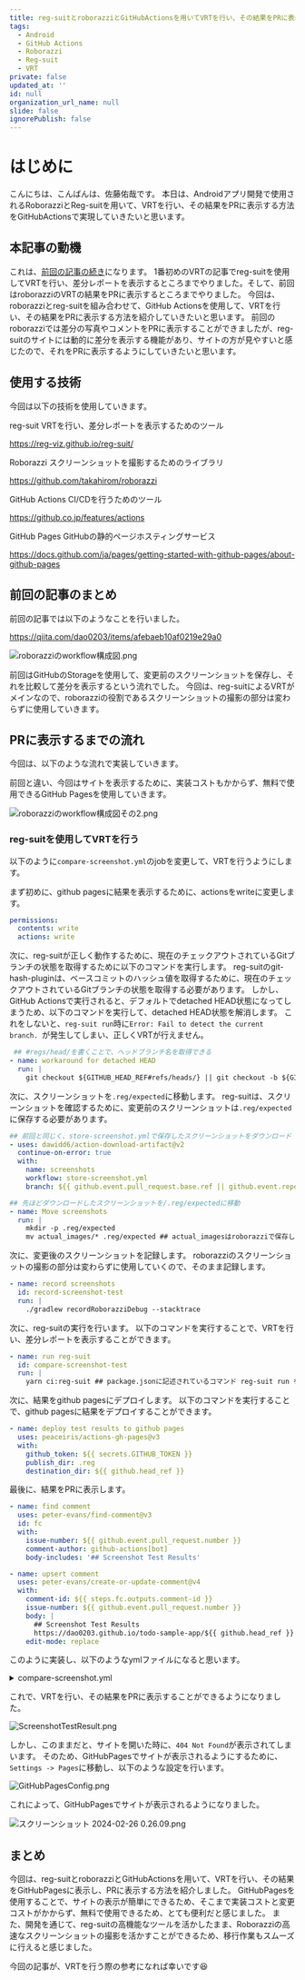 ```yaml
---
title: reg-suitとroborazziとGitHubActionsを用いてVRTを行い、その結果をPRに表示する方法
tags:
  - Android
  - GitHub Actions
  - Roborazzi
  - Reg-suit
  - VRT
private: false
updated_at: ''
id: null
organization_url_name: null
slide: false
ignorePublish: false
---
```

# はじめに
こんにちは、こんばんは、佐藤佑哉です。
本日は、Androidアプリ開発で使用されるRoborazziとReg-suitを用いて、VRTを行い、その結果をPRに表示する方法をGitHubActionsで実現していきたいと思います。

## 本記事の動機
これは、[前回の記事の続き](https://qiita.com/dao0203/items/afebaeb10af0219e29a0)になります。
1番初めのVRTの記事でreg-suitを使用してVRTを行い、差分レポートを表示するところまでやりました。そして、前回はroborazziのVRTの結果をPRに表示するところまでやりました。
今回は、roborazziとreg-suitを組み合わせて、GitHub Actionsを使用して、VRTを行い、その結果をPRに表示する方法を紹介していきたいと思います。
前回のroborazziでは差分の写真やコメントをPRに表示することができましたが、reg-suitのサイトには動的に差分を表示する機能があり、サイトの方が見やすいと感じたので、それをPRに表示するようにしていきたいと思います。

## 使用する技術
今回は以下の技術を使用していきます。

reg-suit
VRTを行い、差分レポートを表示するためのツール

https://reg-viz.github.io/reg-suit/

Roborazzi
スクリーンショットを撮影するためのライブラリ

https://github.com/takahirom/roborazzi

GitHub Actions
CI/CDを行うためのツール

https://github.co.jp/features/actions

GitHub Pages
GitHubの静的ページホスティングサービス

https://docs.github.com/ja/pages/getting-started-with-github-pages/about-github-pages


## 前回の記事のまとめ
前回の記事では以下のようなことを行いました。

https://qiita.com/dao0203/items/afebaeb10af0219e29a0

![roborazziのworkflow構成図.png](https://qiita-image-store.s3.ap-northeast-1.amazonaws.com/0/2989029/940f3f7e-b138-be0a-877d-36287a946021.png)

前回はGitHubのStorageを使用して、変更前のスクリーンショットを保存し、それを比較して差分を表示するという流れでした。
今回は、reg-suitによるVRTがメインなので、roborazziの役割であるスクリーンショットの撮影の部分は変わらずに使用していきます。

## PRに表示するまでの流れ
今回は、以下のような流れで実装していきます。

前回と違い、今回はサイトを表示するために、実装コストもかからず、無料で使用できるGitHub Pagesを使用していきます。

![roborazziのworkflow構成図その2.png](https://qiita-image-store.s3.ap-northeast-1.amazonaws.com/0/2989029/d542747f-0ff4-4baa-abe2-474555e30c0c.png)


### reg-suitを使用してVRTを行う
以下のように`compare-screenshot.yml`のjobを変更して、VRTを行うようにします。

まず初めに、github pagesに結果を表示するために、actionsをwriteに変更します。

```yml
permissions:
  contents: write
  actions: write
```

次に、reg-suitが正しく動作するために、現在のチェックアウトされているGitブランチの状態を取得するために以下のコマンドを実行します。
reg-suitのgit-hash-pluginは、ベースコミットのハッシュ値を取得するために、現在のチェックアウトされているGitブランチの状態を取得する必要があります。
しかし、GitHub Actionsで実行されると、デフォルトでdetached HEAD状態になってしまうため、以下のコマンドを実行して、detached HEAD状態を解消します。
これをしないと、`reg-suit run`時に`Error: Fail to detect the current branch.
`が発生してしまい、正しくVRTが行えません。

```yml
 ## #regs/head/を書くことで、ヘッドブランチ名を取得できる
- name: workaround for detached HEAD
  run: |
    git checkout ${GITHUB_HEAD_REF#refs/heads/} || git checkout -b ${GITHUB_HEAD_REF#refs/heads/} && git pull origin ${GITHUB_HEAD_REF#refs/heads/}
```

次に、スクリーンショットを`.reg/expected`に移動します。
reg-suitは、スクリーンショットを確認するために、変更前のスクリーンショットは`.reg/expected`に保存する必要があります。

```yml
## 前回と同じく、store-screenshot.ymlで保存したスクリーンショットをダウンロード
- uses: dawidd6/action-download-artifact@v2
  continue-on-error: true
  with:
    name: screenshots
    workflow: store-screenshot.yml
    branch: ${{ github.event.pull_request.base.ref || github.event.repository.default_branch }}

## 先ほどダウンロードしたスクリーンショットを/.reg/expectedに移動
- name: Move screenshots
  run: |
    mkdir -p .reg/expected
    mv actual_images/* .reg/expected ## actual_imagesはroborazziで保存したスクリーンショットのディレクトリ名
```

次に、変更後のスクリーンショットを記録します。
roborazziのスクリーンショットの撮影の部分は変わらずに使用していくので、そのまま記録します。

```yml
- name: record screenshots
  id: record-screenshot-test
  run: |
    ./gradlew recordRoborazziDebug --stacktrace
```

次に、reg-suitの実行を行います。
以下のコマンドを実行することで、VRTを行い、差分レポートを表示することができます。

```yml
- name: run reg-suit
  id: compare-screenshot-test
  run: |
    yarn ci:reg-suit ## package.jsonに記述されているコマンド reg-suit run を実行
```

次に、結果をgithub pagesにデプロイします。
以下のコマンドを実行することで、github pagesに結果をデプロイすることができます。

```yml
- name: deploy test results to github pages
  uses: peaceiris/actions-gh-pages@v3
  with:
    github_token: ${{ secrets.GITHUB_TOKEN }}
    publish_dir: .reg
    destination_dir: ${{ github.head_ref }}
```

最後に、結果をPRに表示します。

```yml
- name: find comment
  uses: peter-evans/find-comment@v3
  id: fc
  with:
    issue-number: ${{ github.event.pull_request.number }}
    comment-author: github-actions[bot]
    body-includes: '## Screenshot Test Results'

- name: upsert comment
  uses: peter-evans/create-or-update-comment@v4
  with:
    comment-id: ${{ steps.fc.outputs.comment-id }}
    issue-number: ${{ github.event.pull_request.number }}
    body: |
      ## Screenshot Test Results
      https://dao0203.github.io/todo-sample-app/${{ github.head_ref }}
    edit-mode: replace
```

このように実装し、以下のようなymlファイルになると思います。

<details><summary>compare-screenshot.yml</summary><div>

```yml
name: CompareScreenshot

on:
  pull_request:

jobs:
  compare-screenshot-test:
    runs-on: ubuntu-latest
    timeout-minutes: 20

    permissions:
      contents: write
      actions: write

    steps:
      - name: Checkout
        uses: actions/checkout@v4
        with:
          fetch-depth: 0

      - name: Set up JDK 17
        uses: actions/setup-java@v4
        with:
          java-version: 17
          distribution: adopt

      - name: Set up Gradle
        uses: gradle/gradle-build-action@v3
        with:
          gradle-version: wrapper

      - name: workaround for detached HEAD
        run: |
          git checkout ${GITHUB_HEAD_REF#refs/heads/} || git checkout -b ${GITHUB_HEAD_REF#refs/heads/} && git pull origin ${GITHUB_HEAD_REF#refs/heads/}

      - uses: dawidd6/action-download-artifact@v2
        continue-on-error: true
        with:
          name: screenshots
          workflow: store-screenshot.yml
          branch: ${{ github.event.pull_request.base.ref || github.event.repository.default_branch }}

      ## 先ほどダウンロードしたスクリーンショットを/.reg/expectedに移動
      - name: Move screenshots
        run: |
          mkdir -p .reg/expected
          mv actual_images/* .reg/expected

      ## 変更後のスクリーンショットを記録する
      - name: record screenshots
        id: record-screenshot-test
        run: |
          ./gradlew recordRoborazziDebug --stacktrace

      ## reg-suitを実行してスクリーンショットの差分を確認
      - name: run reg-suit
        id: compare-screenshot-test
        run: |
          yarn ci:reg-suit

      - name: deploy test results to github pages
        uses: peaceiris/actions-gh-pages@v3
        with:
          github_token: ${{ secrets.GITHUB_TOKEN }}
          publish_dir: .reg
          destination_dir: ${{ github.head_ref }}

      - name: find comment
        uses: peter-evans/find-comment@v3
        id: fc
        with:
          issue-number: ${{ github.event.pull_request.number }}
          comment-author: github-actions[bot]
          body-includes: '## Screenshot Test Results'

      - name: upsert comment
        uses: peter-evans/create-or-update-comment@v4
        with:
          comment-id: ${{ steps.fc.outputs.comment-id }}
          issue-number: ${{ github.event.pull_request.number }}
          body: |
            ## Screenshot Test Results
            https://dao0203.github.io/todo-sample-app/${{ github.head_ref }}
          edit-mode: replace
```
</div></details>

これで、VRTを行い、その結果をPRに表示することができるようになりました。

![ScreenshotTestResult.png](https://qiita-image-store.s3.ap-northeast-1.amazonaws.com/0/2989029/3c32215b-e3ee-98bd-8243-6e3aa2b845fc.png)


しかし、このままだと、サイトを開いた時に、`404 Not Found`が表示されてしまいます。
そのため、GitHubPagesでサイトが表示されるようにするために、`Settings -> Pages`に移動し、以下のような設定を行います。

![GitHubPagesConfig.png](https://qiita-image-store.s3.ap-northeast-1.amazonaws.com/0/2989029/9c008534-821d-b0f6-f093-056dc32d4ca8.png)

これによって、GitHubPagesでサイトが表示されるようになりました。

![スクリーンショット 2024-02-26 0.26.09.png](https://qiita-image-store.s3.ap-northeast-1.amazonaws.com/0/2989029/0f788493-0799-358d-cc98-effef1f3541a.png)

## まとめ
今回は、reg-suitとroborazziとGitHubActionsを用いて、VRTを行い、その結果をGitHubPagesに表示し、PRに表示する方法を紹介しました。
GitHubPagesを使用することで、サイトの表示が簡単にできるため、そこまで実装コストと変更コストがかからず、無料で使用できるため、とても便利だと感じました。
また、開発を通じて、reg-suitの高機能なツールを活かしたまま、Roborazziの高速なスクリーンショットの撮影を活かすことができるため、移行作業もスムーズに行えると感じました。

今回の記事が、VRTを行う際の参考になれば幸いです😆
